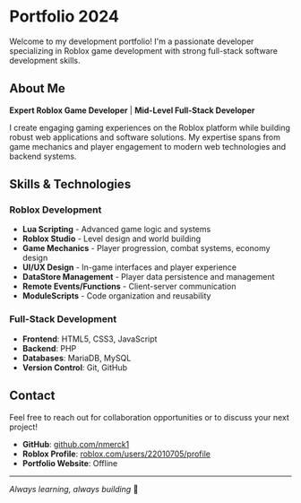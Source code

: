 # Portfolio 2024

Welcome to my development portfolio! I'm a passionate developer specializing in Roblox game development with strong full-stack software development skills.

## About Me

**Expert Roblox Game Developer** | **Mid-Level Full-Stack Developer**

I create engaging gaming experiences on the Roblox platform while building robust web applications and software solutions. My expertise spans from game mechanics and player engagement to modern web technologies and backend systems.

## Skills & Technologies

### Roblox Development
- **Lua Scripting** - Advanced game logic and systems
- **Roblox Studio** - Level design and world building
- **Game Mechanics** - Player progression, combat systems, economy design
- **UI/UX Design** - In-game interfaces and player experience
- **DataStore Management** - Player data persistence and management
- **Remote Events/Functions** - Client-server communication
- **ModuleScripts** - Code organization and reusability

### Full-Stack Development
- **Frontend**: HTML5, CSS3, JavaScript
- **Backend**: PHP
- **Databases**: MariaDB, MySQL
- **Version Control**: Git, GitHub

## Contact

Feel free to reach out for collaboration opportunities or to discuss your next project!

- **GitHub**: [github.com/nmerck1](https://github.com/nmerck1)
- **Roblox Profile**: [roblox.com/users/22010705/profile](https://www.roblox.com/users/22010705/profile)
- **Portfolio Website**: Offline

---

*Always learning, always building* 🚀
